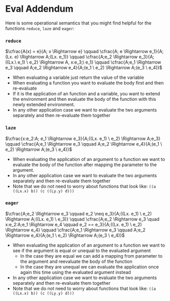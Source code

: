# Eval Addendum

Here is some operational semantics that you might find helpful for the functions `reduce`, `laze` and `eager`:

### `reduce`

$\cfrac{A(x) = e}{A; x \Rightarrow e} \qquad \cfrac{A; e \Rightarrow e_1}{A;(Lx. e) \Rightarrow A;(Lx. e_1)} \qquad \cfrac{A;e_2 \Rightarrow e_3}{A;((Lx.\ e_1) \ e_2) \Rightarrow A, x:e_3;\ e_1} \qquad \cfrac{A;e_1 \Rightarrow e_3
\qquad A;e_2 \Rightarrow e_4}{A;(e_1 \ e_2) \Rightarrow A;(e_3 \ e_4)}$ 

- When evaluating a variable just return the value of the variable
- When evaluating a function you want to evaluate the body first and then re-evaluate
- If it is the application of an function and a variable, you want to extend the environment and then evaluate the body of the function with this newly extended environment. 
- In any other application case we want to evaluate the two arguments separately and then re-evaluate them together

### `laze`

$\cfrac{x:e_2:A; e_1 \Rightarrow e_3}{A;((Lx. e_1) \ e_2) \Rightarrow A;e_3} \qquad \cfrac{A;e_1 \Rightarrow e_3
\qquad A;e_2 \Rightarrow e_4}{A;(e_1 \ e_2) \Rightarrow A;(e_3 \ e_4)}$

- When evaluating the application of an argument to a function we want to evaluate the body of the function after mapping the parameter to the argument.
- In any other application case we want to evaluate the two arguments separately and then re-evaluate them together
- Note that we do not need to worry about functions that look like: `((a ((Lx.x) b)) (c ((Ly.y) d)))`

### `eager`

$\cfrac{A;e_2 \Rightarrow e_3 \qquad e_2 \neq e_3}{A;((Lx. e_1) \ e_2) \Rightarrow A;((Lx. e_1) \ e_3)} \qquad \cfrac{A;e_2 \Rightarrow e_3 \quad x:e_2:A;e_1 \Rightarrow e_4 \qquad e_2 == e_3}{A;((Lx. e_1) \ e_2) \Rightarrow e_4} \qquad \cfrac{A;e_1 \Rightarrow e_3 \qquad A;e_2 \Rightarrow e_4}{A;(e_1 \ e_2) \Rightarrow A;(e_3 \ e_4)}$

- When evaluating the application of an argument to a function we want to see if the argument is equal or unequal to the evaluated argument
    - In the case they are equal we can add a mapping from parameter to the argument and reevaluate the body of the function
    - In the case they are unequal we can evaluate the application once again this time using the evaluated argument instead
- In any other application case we want to evaluate the two arguments separately and then re-evaluate them together
- Note that we do not need to worry about functions that look like: `((a ((Lx.x) b)) (c ((Ly.y) d)))`